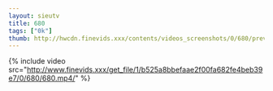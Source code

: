 ```yaml
--- 
layout: sieutv
title: 680
tags: ["0k"]
thumb: http://hwcdn.finevids.xxx/contents/videos_screenshots/0/680/preview.mp4.jpg
---
```

{% include video src="http://www.finevids.xxx/get_file/1/b525a8bbefaae2f00fa682fe4beb39e7/0/680/680.mp4/" %} 
